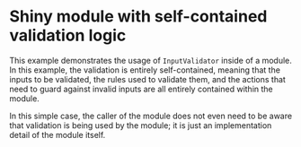 # Shiny module with self-contained validation logic

This example demonstrates the usage of `InputValidator` inside of a module. In this example, the validation is entirely self-contained, meaning that the inputs to be validated, the rules used to validate them, and the actions that need to guard against invalid inputs are all entirely contained within the module.

In this simple case, the caller of the module does not even need to be aware that validation is being used by the module; it is just an implementation detail of the module itself.
